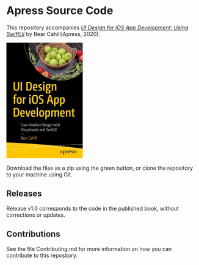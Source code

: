 # Apress Source Code

This repository accompanies [*UI Design for iOS App Development: Using SwiftUI*](https://www.apress.com/9781484264485) by Bear Cahill(Apress, 2020).

[comment]: #cover
![Cover image](9781484264485.jpg)

Download the files as a zip using the green button, or clone the repository to your machine using Git.

## Releases

Release v1.0 corresponds to the code in the published book, without corrections or updates.

## Contributions

See the file Contributing.md for more information on how you can contribute to this repository.